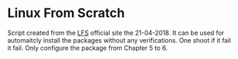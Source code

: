 # Linux From Scratch

Script created from the [LFS](http://www.linuxfromscratch.org) official site the 21-04-2018. It can be used for automaitcly install the packages without any verifications. One shoot if it fail it fail. Only configure the package from Chapter 5 to 6.
